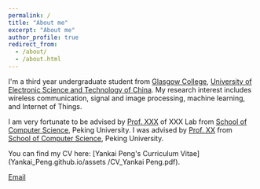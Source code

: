 ```yaml
---
permalink: /
title: "About me"
excerpt: "About me"
author_profile: true
redirect_from: 
  - /about/
  - /about.html
---
```


I'm a third year undergraduate student from [Glasgow College](https://www.gla.uestc.edu.cn/english/Home.htm), [University of Electronic Science and Technology of China](https://en.uestc.edu.cn/). My research interest includes wireless communication, signal and image processing, machine learning, and Internet of Things.

I am very fortunate to be advised by [Prof. XXX](https://www.XXX.com/) of XXX Lab from [School of Computer Science](https://cs.pku.edu.cn/), Peking University. I was advised by [Prof. XX](https://XXX.pku.edu.cn/) from [School of Computer Science](https://cs.pku.edu.cn/), Peking University.

You can find my CV here: [Yankai Peng's Curriculum Vitae](Yankai_Peng.github.io/assets
/CV_Yankai Peng.pdf).

[Email](pengyankai10@gmail.com) 

